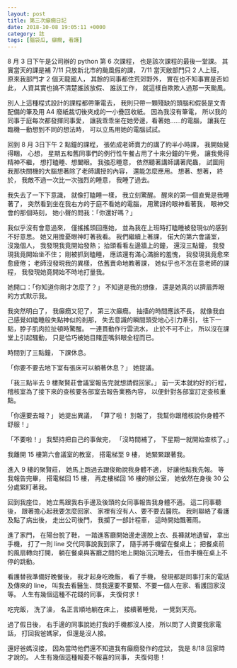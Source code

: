 ```yaml
---
layout: post
title: 第三次癲癇日記
date: 2018-10-08 19:05:11 +0000
category: 誌
tags: [腦袋瓜, 癲癇, 看護]
---
```

8 月 3 日下午是公司辦的 python 第 6 次課程，
也是該次課程的最後一堂課。
其實當天的課是補 7/11 只放新北市的颱風假的課，
7/11 當天敝部門只 2 人上班，
原來我部門才 2 個天龍國人，
其餘的同事都住荒郊野外，
實在也不知事實是否如此，
人資其實也搞不清楚誰該放假、 誰該工作，
就這樣自欺欺人過那一天颱風。

<!--more-->
別人上這種程式設計的課程都帶筆電去，
我則只帶一顆殘缺的頭腦和假裝是文青配備的筆及用 A4 廢紙裁切後夾成的一小疊回收紙。
因為我沒有筆電，
所以我的同事于庭每次都發揮同事愛，
讓我乖乖坐在她旁邊，看著她......的電腦，
讓我在臨機一動想到不同的想法時，
可以立馬用她的電腦試試。

回到 8 月 3日下午 2 點鐘的課程，
張佑成老師賣力的講了約半小時課，
我開始覺得睏，
心想，
星期五和舊同事們的例行性午餐占用了十來分鐘的午覺，
讓我覺得精神不繼，
想打瞌睡、想闔眼。
我強忍睡意，
依然聽著講師講著爬蟲，
試圖用我那快關機的大腦想著除了老師講授的內容，
還能怎麼應用。
想著、想著，
終於，
我敵不過一次比一次強烈的睡意，
我睡了過去。

我失去了一下下意識，
就像打瞌睡一樣，
我立刻驚醒。
醒來的第一個直覺是我睡著了，
突然看到坐在我右方的于庭不看她的電腦，
用驚訝的眼神看著我，
眼神交會的那個時刻，
她小聲的問我：「你還好嗎？」

我似乎沒有會意過來，
僅搖搖頭回應她，
並為我在上班時打瞌睡被發現似的感到不好意思。
她又用擔憂眼神盯著我看。
我們繼續上著課，
偌大的第六會議室，
沒幾個人，
我發現我竟開始發熱；
抬頭看看左邊牆上的鐘，
還沒三點鐘，
我發現我竟開始坐不住；
剛被抓到瞌睡，
應該還有滿心滿臉的羞愧，
我發現我竟愈來愈疲倦；
老師沒發現我的異樣，
依舊賣命地教著課，
她似乎也不怎在意老師的課程，
我發現她竟開始不時地打量我。

她開口：「你知道你剛才怎麼了？」
不知道是我的想像，
還是她真的以擠眉弄眼的方式默示我。

我突然明白了，
我癲癇又犯了，
第三次癲癇。
抽搐的時間應該不長，
就像我自己感覺如瞌睡般失點神似的剎那，
失去意識的瞬間頭受地心引力牽引，
往下一點，脖子肌肉拉扯頓時驚醒。
一連貫動作行雲流水，
止於不可不止，
所以沒在課堂上引起騷動，
只是恰巧被她目賭歪嘴斜眼全程而已。

時間到了三點鐘，
下課休息。

「你要不要去地下室有張床可以躺著休息？」
她提議。

「我三點半去 9 樓聚賢莊會議室報告完就想請假回家。」
前一天本就約好的行程，
稽核室為了接下來的查核要各部室去報告業務內容，
以便針對各部室訂定查核重點。

「你還要去報？」
她提出異議，
「算了啦！
別報了，
我幫你跟稽核說你身體不舒服！」

「不要啦！」
我堅持把自己的事做完，
「沒時間補了，
下星期一就開始查核了。」

我離開 15 樓第六會議室的教室，
搭電梯至 9 樓，
她緊緊跟著我。

進入 9 樓的聚賢莊，
她馬上跑過去跟俊勛說我身體不適，
好讓他點我先報。
等我報告完畢，
搭電梯回 15 樓，
再走樓梯回 16 樓的辦公室，
她依然在身後 30 公分處緊盯著我。

回到我座位，
她立馬跟我右手邊及後頭的女同事報告我身體不適。
這二同事聽後，
跟著擔心起我要怎麼回家、 家裡有沒有人、要不要去醫院。
我則聯絡了看護及點了病出後，
走出公司後門，
我攔了一部計程車，
這時開始飄著雨。

進了家門，
在陽台脫了鞋，
一踏進客廳開始邊走邊脫上衣、長褲就地遺留，
拿出手機，
打了一則 line 交代同事說我到家了，
隨手將手機留在餐桌上；
把餐桌前的風扇轉向打開，
躺在餐桌與客廳之間的地上開始沉沉睡去，
任由手機在桌上不停的跳動。

看護替我準備好晚餐後，
我才起身吃晚飯，
看了手機，
發現都是同事打來的電話及傳來的 line，
叫我去看醫生、問我還要不要緊、不要一個人在家、看護回家沒等。
人生有幾個這種不花錢的同事，
夫復何求！

吃完飯，
洗了澡，
名正言順地躺在床上，
接續著睡覺，
一覺到天亮。

過了假日後，
右手邊的同事說她打我的手機都沒人接，
所以問了人資要我家電話，
打回我爸媽家，
但還是沒人接。

還好爸媽沒接，
因為當時他們還不知道我有癲癇發作的症狀，
我是 8/18 回家時才說的。
人生有幾個這種報憂不報喜的同事，
夫復何患！
